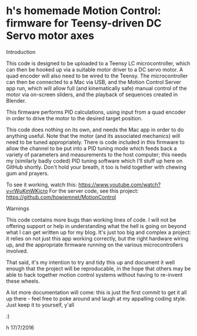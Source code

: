 # h's homemade Motion Control: firmware for Teensy-driven DC Servo motor axes
Introduction

This code is designed to be uploaded to a Teensy LC microcontroller, which can then be hooked up via a suitable motor driver
to a DC servo motor. A quad encoder will also need to be wired to the Teensy. The microcontroller can then be connected to a Mac via USB, and the Motion Control
Server app run, which will allow full (and kinematically safe) manual control of the motor via on-screen sliders, and the playback of 
sequences created in Blender.

This firmware performs PID calculations, using input from a quad encoder in order to drive the motor to the desired target position.

This code does nothing on its own, and needs the Mac app in order to do anything useful. Note that the motor (and its associated mechanics)
will need to be tuned appropriately. There is code included in this firmware to allow the channel to be put into a PID tuning mode
which feeds back a variety of parameters and measurements to the host computer; this needs my (similarly badly coded) PID tuning software
which I'll stuff up here on GitHub shortly. Don't hold your breath, it too is held together with chewing gum and prayers.

To see it working, watch this: https://www.youtube.com/watch?v=rWuKmWKicro
For the server code, see this project: https://github.com/howiemnet/MotionControl

Warnings

This code contains more bugs than working lines of code. I will not be offering support or help in understanding
what the hell is going on beyond what I can get written up for my blog. It's just too big and complex a project: it relies 
on not just this app working correctly, but the right hardware wiring up, and the appropriate firmware running on
the various microcontrollers involved.

That said, it's my intention to try and tidy this up and document it well enough that the project will be reproducable, in the 
hope that others may be able to hack together motion control systems without having to re-invent these wheels.

A lot more documentation will come: this is just the first commit to get it all up there - feel free to poke around and laugh
at my appalling coding style. Just keep it to yourself, y'all

:)

h 17/7/2016
